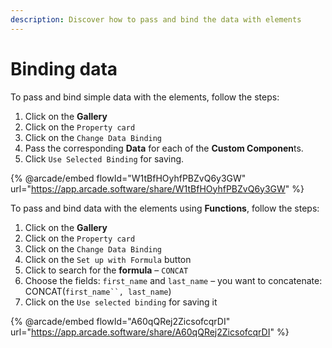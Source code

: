 ```yaml
---
description: Discover how to pass and bind the data with elements
---
```


# Binding data

To pass and bind simple data with the elements, follow the steps:

1. Click on the **Gallery**
2. Click on the `Property card`
3. Click on the `Change Data Binding`
4. Pass the corresponding **Data** for each of the **Custom Componen**ts.&#x20;
5. Click `Use Selected Binding` for saving.

{% @arcade/embed flowId="W1tBfHOyhfPBZvQ6y3GW" url="https://app.arcade.software/share/W1tBfHOyhfPBZvQ6y3GW" %}

To pass and bind data with the elements using **Functions**, follow the steps:

1. Click on the **Gallery**
2. Click on the `Property card`
3. Click on the `Change Data Binding`
4. Click on the `Set up with Formula` button
5. Click to search for the **formula** – `CONCAT`
6. Choose the fields: `first_name` and `last_name` – you want to concatenate: CONCAT(`first_name``, last_name`)
7. Click on the `Use selected binding` for saving it

{% @arcade/embed flowId="A60qQRej2ZicsofcqrDI" url="https://app.arcade.software/share/A60qQRej2ZicsofcqrDI" %}

